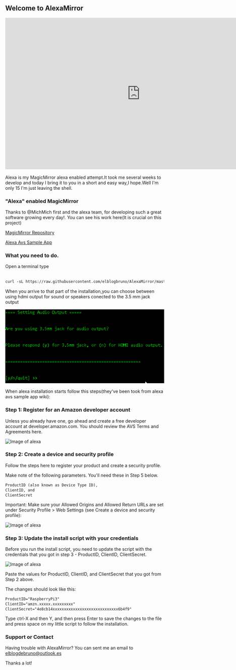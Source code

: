 ## Welcome to AlexaMirror

<iframe width="854" height="480" src="https://www.youtube.com/embed/I0a1GjF9JYk" frameborder="0" allowfullscreen></iframe>

Alexa is my MagicMirror alexa enabled attempt.It took me several weeks to develop and today I bring it to you in a short and easy way,I hope.Well I'm only 15 I'm just leaving the shell.

### "Alexa" enabled MagicMirror

Thanks to @MichMich first and the alexa team, for developing such a great software growing every day!.
You  can see his work here(It is crucial on this project) 

[MagicMirror Repository](https://github.com/MichMich/MagicMirror)

[Alexa Avs Sample App ](https://github.com/alexa/alexa-avs-sample-app/)

### What you need to do.
Open a terminal
type 

```markdown

curl -sL https://raw.githubusercontent.com/elblogbruno/AlexaMirror/master/installscript.sh | bash

```

When you arrive to that part of the installation,you can choose between using hdmi output for sound or speakers conected to the 3.5 mm jack output


![Image of output](https://github.com/elblogbruno/AlexaMirror/blob/master/setaudiooutputalexa.png)


When alexa installation starts follow this steps(they've been took from alexa avs sample app wiki):

### Step 1: Register for an Amazon developer account

Unless you already have one, go ahead and create a free developer account at developer.amazon.com. You should review the AVS Terms and Agreements here.

![Image of alexa](https://github.com/alexa/alexa-avs-sample-app/wiki/assets/amazon-dev-account.png)

### Step 2: Create a device and security profile

Follow the steps here to register your product and create a security profile.

Make note of the following parameters. You'll need these in Step 5 below.

    ProductID (also known as Device Type ID),
    ClientID, and
    ClientSecret

Important: Make sure your Allowed Origins and Allowed Return URLs are set under Security Profile > Web Settings (see Create a device and security profile):

![Image of alexa](https://github.com/alexa/alexa-avs-sample-app/wiki/assets/allowed-origins.png)

### Step 3: Update the install script with your credentials

Before you run the install script, you need to update the script with the credentials that you got in step 3 - ProductID, ClientID, ClientSecret.

![Image of alexa](https://github.com/alexa/alexa-avs-sample-app/wiki/assets/update-script.png)

Paste the values for ProductID, ClientID, and ClientSecret that you got from Step 2 above.

The changes should look like this:

    ProductID="RaspberryPi3"
    ClientID="amzn.xxxxx.xxxxxxxxx"
    ClientSecret="4e8cb14xxxxxxxxxxxxxxxxxxxxxxxxxxxxx6b4f9"

Type ctrl-X and then Y, and then press Enter to save the changes to the file and press space on my little script to follow the installation.

### Support or Contact

Having trouble with AlexaMirror? You can sent me an email to elblogdebruno@outlook.es 

Thanks a lot!
